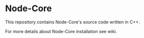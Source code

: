 # Node-Core

This repository contains Node-Core's source code written in C++.

For more details about Node-Core installation see wiki.
